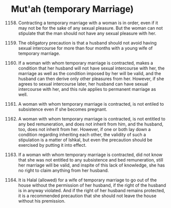 Mut'ah (temporary Marriage)
===========================

1158. Contracting a temporary marriage with a woman is in order, even
if it may not be for the sake of any sexual pleasure. But the woman can
not stipulate that the man should not have any sexual pleasure with
her.

1159. The obligatory precaution is that a husband should not avoid
having sexual intercourse for more than four months with a young wife of
temporary marriage.

1160. If a woman with whom temporary marriage is contracted, makes a
condition that her husband will not have sexual intercourse with her,
the marriage as well as the condition imposed by her will be valid, and
the husband can then derive only other pleasures from her. However, if
she agrees to sexual intercourse later, her husband can have sexual
intercourse with her, and this rule applies to permanent marriage as
well.

1161. A woman with whom temporary marriage is contracted, is not
entiled to subsistence even if she becomes pregnant.

1162. A woman with whom temporary marriage is contracted, is not
entitled to any bed remuneration, and does not inherit from him, and the
husband, too, does not inherit from her. However, if one or both lay
down a condition regarding inheriting each other, the validity of such a
stipulation is a matter of Ishkal, but even the precaution should be
exercised by putting it into effect.

1163. If a woman with whom temporary marriage is contracted, did not
know that she was not entitled to any subsistence and bed remuneration,
still her marriage will be valid, and inspite of this lack of knowledge,
she has no right to claim anything from her husband.

1164. It is Halal (allowed) for a wife of temporary marriage to go out
of the house without the permission of her husband, if the right of the
husband is in anyway violated. And if the right of her husband remains
protected, it is a recommended precaution that she should not leave the
house without his premission.
